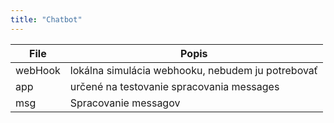 ```yaml
---
title: "Chatbot"
---
```


|File   |Popis                                            |
|-------|-------------------------------------------------|
|webHook|lokálna simulácia webhooku, nebudem ju potrebovať|
|app    |určené na testovanie spracovania messages        |
|msg    |Spracovanie messagov                             |